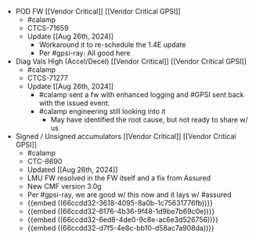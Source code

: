 - POD FW [[Vendor Critical]] [[Vendor Critical GPSI]]
	- #calamp
	- CTCS-71659
	- Update [[Aug 26th, 2024]]
		- Workaround it to re-schedule the 1.4E update
		- Per #gpsi-ray: All good here
- Diag Vals High (Accel/Decel) [[Vendor Critical]] [[Vendor Critical GPSI]]
	- #calamp
	- CTCS-71277
	- Update [[Aug 26th, 2024]]
		- #calamp sent a fw with enhanced logging and #GPSI sent back with the issued event.
		- #calamp engineering still looking into it
			- May have identified the root cause, but not ready to share w/ us
- Signed / Unsigned accumulators [[Vendor Critical]] [[Vendor Critical GPSI]]
	- #calamp
	- CTC-8690
	- Updated [[Aug 26th, 2024]]
	- LMU FW resolved in the FW itself and a fix from Assured
	- New CMF version 3.0g
	- Per #gpsi-ray, we are good w/ this now and it lays w/ #assured
	- {{embed ((66ccdd32-3618-4095-8a0b-1c75631776fb))}}
	- {{embed ((66ccdd32-6176-4b36-9f48-1d9be7b69c0e))}}
	- {{embed ((66ccdd32-6ed8-4de0-9c8e-ac6e3d526756))}}
	- {{embed ((66ccdd32-d7f5-4e8c-bb10-d58ac7a908da))}}